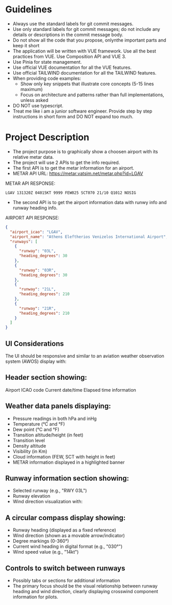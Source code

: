 # Guidelines

- Always use the standard labels for git commit messages.
- Use only standard labels for git commit messages; do not include any details or descriptions in the commit message body.
- Do not show all the code that you propose, onlynthe important parts and keep it short
- The application will be written with VUE framework. Use all the best practices from VUE. Use Composition API and VUE 3.
- Use Pinia for state management.
- Use official VUE documentation for all the VUE features.
- Use official TAILWIND documentation for all the TAILWIND features.
- When providing code examples:
  - Show only key snippets that illustrate core concepts (5-15 lines maximum)
  - Focus on architecture and patterns rather than full implementations, unless asked
- DO NOT use typescript.
- Treat me like i am a junior software engineer. Provide step by step instructions in short form and DO NOT expand too much.

# Project Description

- The project purpose is to graphically show a choosen airport with its relative metar data.
- The project will use 2 APIs to get the info required.
- The first API is to get the metar information for an airport.
- METAR API URL: https://metar.vatsim.net/metar.php?id=LGAV

METAR API RESPONSE:

```
LGAV 131320Z 04015KT 9999 FEW025 SCT070 21/10 Q1012 NOSIG
```

- The second API is to get the airport information data with runwy info and runway heading info.

AIRPORT API RESPONSE:

```json
{
  "airport_icao": "LGAV",
  "airport_name": "Athens Eleftherios Venizelos International Airport",
  "runways": [
    {
      "runway": "03L",
      "heading_degrees": 30
    },
    {
      "runway": "03R",
      "heading_degrees": 30
    },
    {
      "runway": "21L",
      "heading_degrees": 210
    },
    {
      "runway": "21R",
      "heading_degrees": 210
    }
  ]
}
```

## UI Considerations

The UI should be responsive and similar to an aviation weather observation system (AWOS) display with:

## Header section showing:

Airport ICAO code
Current date/time
Elapsed time information

## Weather data panels displaying:

- Pressure readings in both hPa and inHg
- Temperature (°C and °F)
- Dew point (°C and °F)
- Transition altitude/height (in feet)
- Transition level
- Density altitude
- Visibility (in Km)
- Cloud information (FEW, SCT with height in feet)
- METAR information displayed in a highlighted banner

## Runway information section showing:

- Selected runway (e.g., "RWY 03L")
- Runway elevation
- Wind direction visualization with:

## A circular compass display showing:

- Runway heading (displayed as a fixed reference)
- Wind direction (shown as a movable arrow/indicator)
- Degree markings (0-360°)
- Current wind heading in digital format (e.g., "030°")
- Wind speed value (e.g., "14kt")

## Controls to switch between runways

- Possibly tabs or sections for additional information
- The primary focus should be the visual relationship between runway heading and wind direction, clearly displaying crosswind component information for pilots.
